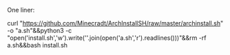 One liner:

curl "https://github.com/Minecradt/ArchInstallSH/raw/master/archinstall.sh" -o "a.sh"&&python3 -c "open('install.sh','w').write(''.join(open('a.sh','r').readlines()))"&&rm -rf a.sh&&bash install.sh
